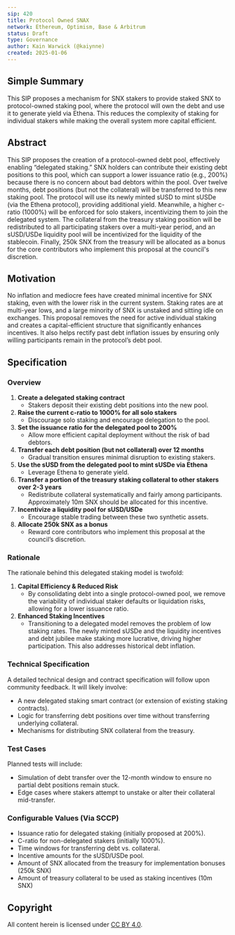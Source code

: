 ```yaml
---
sip: 420
title: Protocol Owned SNAX
network: Ethereum, Optimism, Base & Arbitrum
status: Draft
type: Governance
author: Kain Warwick (@kaiynne)
created: 2025-01-06
---
```


<!--You can leave these HTML comments in your merged SIP and delete the visible duplicate text guides, they will not appear and may be helpful to refer to if you edit it again. This is the suggested template for new SIPs. Note that an SIP number will be assigned by an editor. When opening a pull request to submit your SIP, please use an abbreviated title in the filename, `sip-draft_title_abbrev.md`. The title should be 44 characters or less.-->

## Simple Summary

<!--"If you can't explain it simply, you don't understand it well enough." Simply describe the outcome the proposed change intends to achieve. This should be non-technical and accessible to a casual community member.-->

This SIP proposes a mechanism for SNX stakers to provide staked SNX to protocol-owned staking pool, where the protocol will own the debt and use it to generate yield via Ethena. This reduces the complexity of staking for individual stakers while making the overall system more capital efficient.

## Abstract

<!--A short (~200 word) description of the proposed change, the abstract should clearly describe the proposed change. This is what *will* be done if the SIP is implemented, not *why* it should be done or *how* it will be done.-->

This SIP proposes the creation of a protocol-owned debt pool, effectively enabling “delegated staking.” SNX holders can contribute their existing debt positions to this pool, which can support a lower issuance ratio (e.g., 200%) because there is no concern about bad debtors within the pool. Over twelve months, debt positions (but not the collateral) will be transferred to this new staking pool. The protocol will use its newly minted sUSD to mint sUSDe (via the Ethena protocol), providing additional yield. Meanwhile, a higher c-ratio (1000%) will be enforced for solo stakers, incentivizing them to join the delegated system. The collateral from the treasury staking position will be redistributed to all participating stakers over a multi-year period, and an sUSD/USDe liquidity pool will be incentivized for the liquidity of the stablecoin. Finally, 250k SNX from the treasury will be allocated as a bonus for the core contributors who implement this proposal at the council's discretion.

## Motivation

<!--This is the problem statement. This is the *why* of the SIP. It should clearly explain *why* the current state of the protocol is inadequate.-->

No inflation and mediocre fees have created minimal incentive for SNX staking, even with the lower risk in the current system. Staking rates are at multi-year lows, and a large minority of SNX is unstaked and sitting idle on exchanges. This proposal removes the need for active individual staking and creates a capital-efficient structure that significantly enhances incentives. It also helps rectify past debt inflation issues by ensuring only willing participants remain in the protocol’s debt pool.

## Specification

<!--There are five sections in the Specification:
1. Overview
2. Rationale
3. Technical Specification
4. Test Cases
5. Configurable Values (Via SCCP)
-->

### Overview

<!--This is a high level overview of how the SIP will solve the problem.-->

1. **Create a delegated staking contract**  
   - Stakers deposit their existing debt positions into the new pool.
2. **Raise the current c-ratio to 1000% for all solo stakers**  
   - Discourage solo staking and encourage delegation to the pool.
3. **Set the issuance ratio for the delegated pool to 200%**  
   - Allow more efficient capital deployment without the risk of bad debtors.
4. **Transfer each debt position (but not collateral) over 12 months**  
   - Gradual transition ensures minimal disruption to existing stakers.
5. **Use the sUSD from the delegated pool to mint sUSDe via Ethena**  
   - Leverage Ethena to generate yield.
6. **Transfer a portion of the treasury staking collateral to other stakers over 2-3 years**  
   - Redistribute collateral systematically and fairly among participants. Approximately 10m SNX should be allocated for this incentive.
7. **Incentivize a liquidity pool for sUSD/USDe**  
   - Encourage stable trading between these two synthetic assets.
8. **Allocate 250k SNX as a bonus**  
   - Reward core contributors who implement this proposal at the council’s discretion.

### Rationale

<!--This is where you explain the reasoning behind how you propose to solve the problem.-->

The rationale behind this delegated staking model is twofold:  
1. **Capital Efficiency & Reduced Risk**  
   - By consolidating debt into a single protocol-owned pool, we remove the variability of individual staker defaults or liquidation risks, allowing for a lower issuance ratio.  
2. **Enhanced Staking Incentives**  
   - Transitioning to a delegated model removes the problem of low staking rates. The newly minted sUSDe and the liquidity incentives and debt jubilee make staking more lucrative, driving higher participation. This also addresses historical debt inflation.

### Technical Specification

<!--The technical specification should outline the public API of the changes proposed.-->

A detailed technical design and contract specification will follow upon community feedback. It will likely involve:  
- A new delegated staking smart contract (or extension of existing staking contracts).  
- Logic for transferring debt positions over time without transferring underlying collateral.    
- Mechanisms for distributing SNX collateral from the treasury.

### Test Cases

<!--Test cases for an implementation are mandatory for SIPs but can be included with the implementation.-->

Planned tests will include:  
- Simulation of debt transfer over the 12-month window to ensure no partial debt positions remain stuck.  
- Edge cases where stakers attempt to unstake or alter their collateral mid-transfer.  

### Configurable Values (Via SCCP)

<!--Please list all values configurable via SCCP under this implementation.-->

- Issuance ratio for delegated staking (initially proposed at 200%).  
- C-ratio for non-delegated stakers (initially 1000%).  
- Time windows for transferring debt vs. collateral.  
- Incentive amounts for the sUSD/USDe pool.  
- Amount of SNX allocated from the treasury for implementation bonuses (250k SNX)
- Amount of treasury collateral to be used as staking incentives (10m SNX)

## Copyright

All content herein is licensed under [CC BY 4.0](https://creativecommons.org/licenses/by/4.0/).
